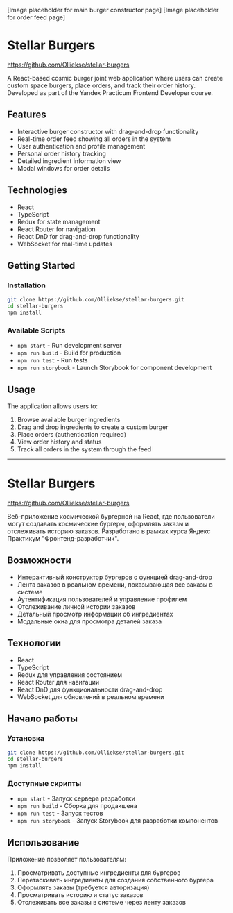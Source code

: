 [Image placeholder for main burger constructor page]
[Image placeholder for order feed page]

# Stellar Burgers

https://github.com/Olliekse/stellar-burgers

A React-based cosmic burger joint web application where users can create custom space burgers, place orders, and track their order history. Developed as part of the Yandex Practicum Frontend Developer course.

## Features

- Interactive burger constructor with drag-and-drop functionality
- Real-time order feed showing all orders in the system
- User authentication and profile management
- Personal order history tracking
- Detailed ingredient information view
- Modal windows for order details

## Technologies

- React
- TypeScript
- Redux for state management
- React Router for navigation
- React DnD for drag-and-drop functionality
- WebSocket for real-time updates

## Getting Started

### Installation

```bash
git clone https://github.com/Olliekse/stellar-burgers.git
cd stellar-burgers
npm install
```

### Available Scripts

- `npm start` - Run development server
- `npm run build` - Build for production
- `npm run test` - Run tests
- `npm run storybook` - Launch Storybook for component development

## Usage

The application allows users to:

1. Browse available burger ingredients
2. Drag and drop ingredients to create a custom burger
3. Place orders (authentication required)
4. View order history and status
5. Track all orders in the system through the feed

---

# Stellar Burgers

https://github.com/Olliekse/stellar-burgers

Веб-приложение космической бургерной на React, где пользователи могут создавать космические бургеры, оформлять заказы и отслеживать историю заказов. Разработано в рамках курса Яндекс Практикум "Фронтенд-разработчик".

## Возможности

- Интерактивный конструктор бургеров с функцией drag-and-drop
- Лента заказов в реальном времени, показывающая все заказы в системе
- Аутентификация пользователей и управление профилем
- Отслеживание личной истории заказов
- Детальный просмотр информации об ингредиентах
- Модальные окна для просмотра деталей заказа

## Технологии

- React
- TypeScript
- Redux для управления состоянием
- React Router для навигации
- React DnD для функциональности drag-and-drop
- WebSocket для обновлений в реальном времени

## Начало работы

### Установка

```bash
git clone https://github.com/Olliekse/stellar-burgers.git
cd stellar-burgers
npm install
```

### Доступные скрипты

- `npm start` - Запуск сервера разработки
- `npm run build` - Сборка для продакшена
- `npm run test` - Запуск тестов
- `npm run storybook` - Запуск Storybook для разработки компонентов

## Использование

Приложение позволяет пользователям:

1. Просматривать доступные ингредиенты для бургеров
2. Перетаскивать ингредиенты для создания собственного бургера
3. Оформлять заказы (требуется авторизация)
4. Просматривать историю и статус заказов
5. Отслеживать все заказы в системе через ленту заказов
